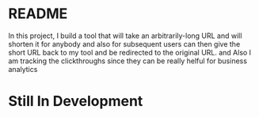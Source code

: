 # README

In this project, I build a tool that will take an arbitrarily-long URL and will shorten it for anybody and also for subsequent users can then give the short URL back to my tool and be redirected to the original URL. and Also I am tracking the clickthroughs since they can be really helful for business analytics

# Still In Development
